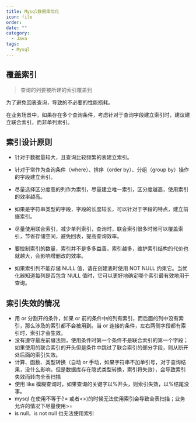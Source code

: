 ```yaml
---
title: Mysql数据库优化
icon: file
order: 
date: ""
category:
  - Java
tags:
  - Mysql
---
```

## 覆盖索引
>查询的列要被所建的索引覆盖到

为了避免回表查询，导致的不必要的性能损耗。

在业务场景中，如果存在多个查询条件，考虑针对于查询字段建立索引时，建议建立联合索引，而非单列索引。



## 索引设计原则

- 针对于数据量较大，且查询比较频繁的表建立索引。

- 针对于常作为查询条件（where）、排序（order by）、分组（group by）操作的字段建立索引。

- 尽量选择区分度高的列作为索引，尽量建立唯一索引，区分度越高，使用索引的效率越高。

- 如果是字符串类型的字段，字段的长度较长，可以针对于字段的特点，建立前缀索引。

- 尽量使用联合索引，减少单列索引，查询时，联合索引很多时候可以覆盖索引，节省存储空间，避免回表，提高查询效率。

- 要控制索引的数量，索引并不是多多益善，索引越多，维护索引结构的代价也就越大，会影响增删改的效率。
- 如果索引列不能存储 NULL 值，请在创建表时使用 NOT NULL 约束它。当优化器知道每列是否包含 NULL 值时，它可以更好地确定哪个索引最有效地用于查询。

## 索引失效的情况

- 用 or 分割开的条件，如果 or 前的条件中的列有索引，而后面的列中没有索引，那么涉及的索引都不会被用到。当 or 连接的条件，左右两侧字段都有索引时，索引才会生效。
- 没有遵守最左前缀法则，使用条件时第一个条件不是联合索引的第一个字段；如果使用的联合索引的开头但是条件中跳过了联合索引的部分字段，则从断开处后面的索引失效。
- 计算、函数、类型转换（自动 or 手动，如果字符串不加单引号，对于查询结果，没什么影响，但是数据库存在隐式类型转换，索引将失效），会导致索引失效而转向全表扫描
- 使用 like 模糊查询时，如果查询的关键字以%开头，则索引失效，以%结尾没事。
- mysql 在使用不等于(!= 或者<>)的时候无法使用索引会导致全表扫描；业务允许的情况下尽量使用>=
- is null，is not null 也无法使用索引